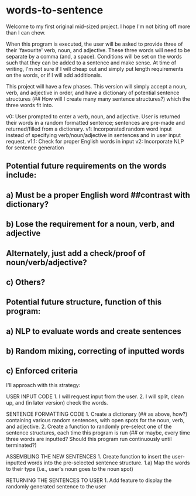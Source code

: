 # words-to-sentence
Welcome to my first original mid-sized project. I hope I'm not biting off more than I can chew.

When this program is executed, the user will be asked to provide three of their 'favourite' verb, noun, and adjective.
These three words will need to be separate by a comma (and, a space).
Conditions will be set on the words such that they can be added to a sentence and make sense.
At time of writing, I'm not sure if I will cheap out and simply put length requirements on the words, or if I will add additionals.

This project will have a few phases. This version will simply accept a noun, verb, and adjective in order, and have a dictionary of potential sentence structures (## How will I create many many sentence structures?) which the three words fit into.

v0: User prompted to enter a verb, noun, and adjective. User is returned their words in a random formatted sentence; sentences are pre-made and returned/filled from a dictionary.
v1: Incorporated random word input instead of specifying verb/noun/adjective in sentences and in user input request.
v1.1: Check for proper English words in input
v2: Incorporate NLP for sentence generation


## Potential future requirements on the words include:
##    a) Must be a proper English word ##contrast with dictionary?
##    b) Lose the requirement for a noun, verb, and adjective
##        Alternately, just add a check/proof of noun/verb/adjective?
##    c) Others?


## Potential future structure, function of this program:
##    a) NLP to evaluate words and create sentences
##    b) Random mixing, correcting of inputted words
##    c) Enforced criteria

I'll approach with this strategy:

USER INPUT CODE 
    1. I will request input from the user.
    2. I will split, clean up, and (in later version) check the words.

SENTENCE FORMATTING CODE
    1. Create a dictionary (## as above, how?) containing various random sentences, with open spots for the noun, verb, and adjective.
    2. Create a function to randomly pre-select one of the sentence structures, each time this program is run (## or maybe, every time three words are inputted? Should this program run continuously until terminated?)

ASSEMBLING THE NEW SENTENCES
    1. Create function to insert the user-inputted words into the pre-selected sentence structure.
        1.a) Map the words to their type (i.e., user's noun goes to the noun spot)

RETURNING THE SENTENCES TO USER
    1. Add feature to display the randomly generated sentence to the user

